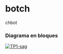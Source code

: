 # botch
chbot

### Diagrama en bloques
  <a href="https://ibb.co/4ZwRzrX8"><img src="https://i.ibb.co/4ZwRzrX8/TP1-sag.png" alt="TP1-sag" border="0" /></a>
